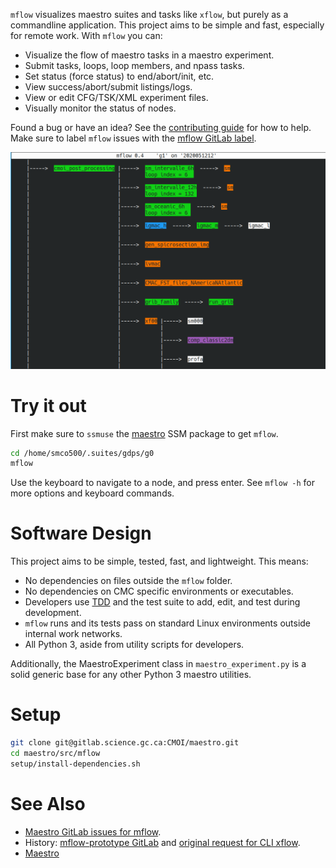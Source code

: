 `mflow` visualizes maestro suites and tasks like `xflow`, but purely as a commandline application. This project aims to be simple and fast, especially for remote work. With `mflow` you can:

* Visualize the flow of maestro tasks in a maestro experiment.
* Submit tasks, loops, loop members, and npass tasks.
* Set status (force status) to end/abort/init, etc.
* View success/abort/submit listings/logs.
* View or edit CFG/TSK/XML experiment files.
* Visually monitor the status of nodes.

Found a bug or have an idea? See the [contributing guide](/CONTRIBUTING.md) for how to help. Make sure to label `mflow` issues with the [mflow GitLab label](https://gitlab.science.gc.ca/CMOI/maestro/issues?label_name%5B%5D=component%3Amflow).

![alt text](/doc/gdps-g0-0.4.png)

# Try it out

First make sure to `ssmuse` the [maestro](https://gitlab.science.gc.ca/cmoi/maestro) SSM package to get `mflow`.

```bash
cd /home/smco500/.suites/gdps/g0
mflow
```

Use the keyboard to navigate to a node, and press enter. See `mflow -h` for more options and keyboard commands.

# Software Design

This project aims to be simple, tested, fast, and lightweight. This means:

* No dependencies on files outside the `mflow` folder.
* No dependencies on CMC specific environments or executables.
* Developers use [TDD](https://en.wikipedia.org/wiki/Test-driven_development) and the test suite to add, edit, and test during development.
* `mflow` runs and its tests pass on standard Linux environments outside internal work networks.
* All Python 3, aside from utility scripts for developers.

Additionally, the MaestroExperiment class in `maestro_experiment.py` is a solid generic base for any other Python 3 maestro utilities.

# Setup

```bash
git clone git@gitlab.science.gc.ca:CMOI/maestro.git
cd maestro/src/mflow
setup/install-dependencies.sh
```

# See Also

* [Maestro GitLab issues for mflow](https://gitlab.science.gc.ca/CMOI/maestro/issues?label_name%5B%5D=component%3Amflow).
* History: [mflow-prototype GitLab](https://gitlab.science.gc.ca/CMOI/mflow-prototype) and [original request for CLI xflow](https://gitlab.science.gc.ca/CMOI/maestro/issues/122).
* [Maestro](https://gitlab.science.gc.ca/CMOI/maestro)
